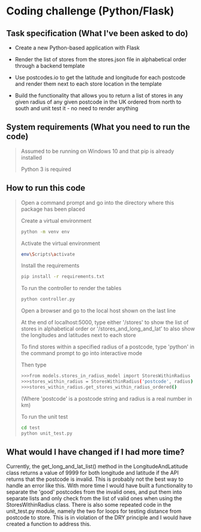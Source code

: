 # Coding challenge (Python/Flask)
## Task specification (What I've been asked to do)
* Create a new Python-based application with Flask
>
* Render the list of stores from the stores.json file in alphabetical order through a backend template
> 
* Use postcodes.io to get the latitude and longitude for each postcode and render them next to each store location in the template
> 
* Build the functionality that allows you to return a list of stores in any given radius of any given postcode in the UK ordered from north to south and unit test it - no need to render anything

## System requirements (What you need to run the code)
> Assumed to be running on Windows 10 and that pip is already installed
>
> Python 3 is required

## How to run this code
>
> Open a command prompt and go into the directory where this package has been placed
>
> Create a virtual environment
> ```bash
> python -m venv env
> ```
>
> Activate the virtual environment
> ```bash
> env\Scripts\activate
> ```
>
> Install the requirements
> ```bash
> pip install -r requirements.txt
> ```
> 
> To run the controller to render the tables
> ```bash
> python controller.py
> ```
> Open a browser and go to the local host shown on the last line
>
> At the end of localhost:5000, type either '/stores' to show the list of stores in alphabetical order or '/stores_and_long_and_lat' to also show the longitudes and latitudes next to each store
>
> To find stores within a specified radius of a postcode, type 'python' in the command prompt to go into interactive mode
>
> Then type
> ```bash
> >>>from models.stores_in_radius_model import StoresWithinRadius
> >>>stores_within_radius = StoresWithinRadius('postcode', radius)
> >>>stores_within_radius.get_stores_within_radius_ordered()
> ```
> (Where 'postcode' is a postcode string and radius is a real number in km)
>
> To run the unit test
> ```bash
> cd test
> python unit_test.py
> ```
## What would I have changed if I had more time?

Currently, the get_long_and_lat_list() method in the LongitudeAndLatitude class returns a value of 9999 for both longitude and latitude if the API returns that the postcode is invalid. This is probably not the best way to handle an error like this. With more time I would have built a functionality to separate the 'good' postcodes from the invalid ones, and put them into separate lists and only check from the list of valid ones when using the StoresWithinRadius class.
There is also some repeated code in the unit_test.py module, namely the two for loops for testing distance from postcode to store. This is in violation of the DRY principle and I would have created a function to address this.
